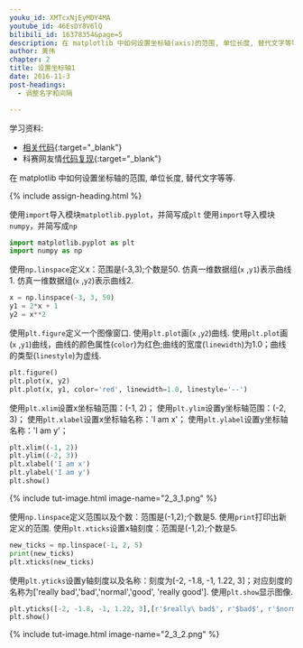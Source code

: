 ```yaml
---
youku_id: XMTcxNjEyMDY4MA
youtube_id: 46EsDY8V6lQ
bilibili_id: 16378354&page=5
description: 在 matplotlib 中如何设置坐标轴(axis)的范围, 单位长度, 替代文字等等.
author: 黄伟
chapter: 2
title: 设置坐标轴1
date: 2016-11-3
post-headings:
  - 调整名字和间隔

---
```


学习资料:
  * [相关代码](https://github.com/MorvanZhou/tutorials/blob/master/matplotlibTUT/plt5_ax_setting1.py){:target="_blank"}
  * 科赛网友情[代码复现](https://www.kesci.com/home/project/share/d60a765cb32bd572){:target="_blank"}
  
在 matplotlib 中如何设置坐标轴的范围, 单位长度, 替代文字等等.

{% include assign-heading.html %}


使用`import`导入模块`matplotlib.pyplot`，并简写成`plt`
使用`import`导入模块`numpy`，并简写成`np`

```python
import matplotlib.pyplot as plt
import numpy as np
```

使用`np.linspace`定义x：范围是(-3,3);个数是50.
仿真一维数据组(`x` ,`y1`)表示曲线1.
仿真一维数据组(`x` ,`y2`)表示曲线2.

```python
x = np.linspace(-3, 3, 50)
y1 = 2*x + 1
y2 = x**2
```

使用`plt.figure`定义一个图像窗口.
使用`plt.plot`画(`x` ,`y2`)曲线.
使用`plt.plot`画(`x` ,`y1`)曲线，曲线的颜色属性(`color`)为红色;曲线的宽度(`linewidth`)为1.0；曲线的类型(`linestyle`)为虚线.

```python
plt.figure()
plt.plot(x, y2)
plt.plot(x, y1, color='red', linewidth=1.0, linestyle='--')
```

使用`plt.xlim`设置x坐标轴范围：(-1, 2)；
使用`plt.ylim`设置y坐标轴范围：(-2, 3)；
使用`plt.xlabel`设置x坐标轴名称：'I am x'；
使用`plt.ylabel`设置y坐标轴名称：'I am y'；

```python
plt.xlim((-1, 2))
plt.ylim((-2, 3))
plt.xlabel('I am x')
plt.ylabel('I am y')
plt.show()
```

{% include tut-image.html image-name="2_3_1.png" %}

使用`np.linspace`定义范围以及个数：范围是(-1,2);个数是5.
使用`print`打印出新定义的范围.
使用`plt.xticks`设置x轴刻度：范围是(-1,2);个数是5.

```python
new_ticks = np.linspace(-1, 2, 5)
print(new_ticks)
plt.xticks(new_ticks)
```


使用`plt.yticks`设置y轴刻度以及名称：刻度为[-2, -1.8, -1, 1.22, 3]；对应刻度的名称为['really bad','bad','normal','good', 'really good'].
使用`plt.show`显示图像.

```python
plt.yticks([-2, -1.8, -1, 1.22, 3],[r'$really\ bad$', r'$bad$', r'$normal$', r'$good$', r'$really\ good$'])
plt.show()
```

{% include tut-image.html image-name="2_3_2.png" %}
